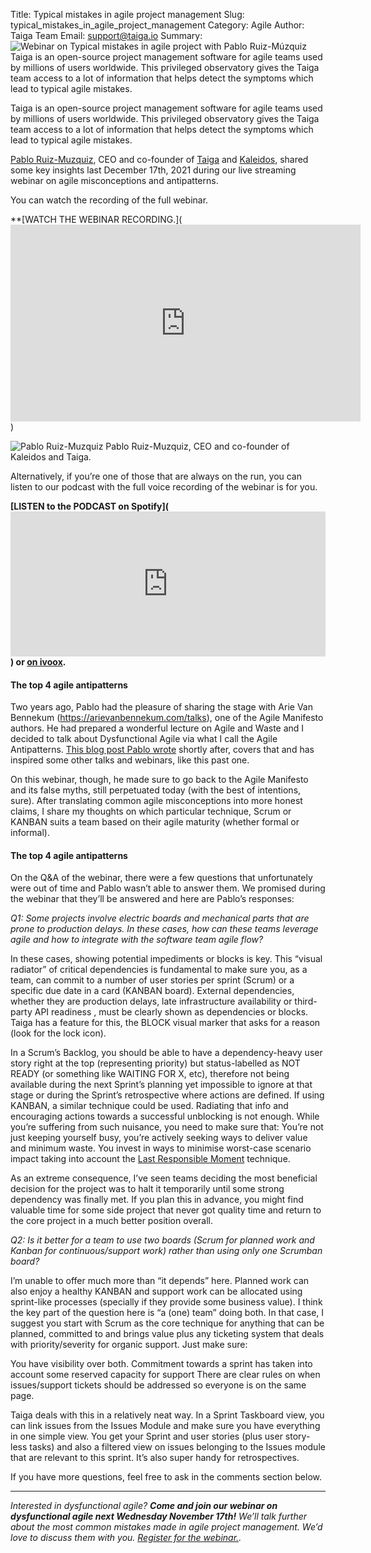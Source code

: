 Title: Typical mistakes in agile project management
Slug: typical_mistakes_in_agile_project_management 
Category: Agile
Author: Taiga Team
Email: support@taiga.io
Summary: ![Webinar on Typical mistakes in agile project with Pablo Ruiz-Múzquiz](/images/2021-11-30_typical_mistakes_in_agile_project_management/pablo_typical_mistakes_in_agile_project_management.jpg) Taiga is an open-source project management software for agile teams used by millions of users worldwide. This privileged observatory gives the Taiga team access to a lot of information that helps detect the symptoms which lead to typical agile mistakes.


Taiga is an open-source project management software for agile teams used by millions of users worldwide. This privileged observatory gives the Taiga team access to a lot of information that helps detect the symptoms which lead to typical agile mistakes.

[Pablo Ruiz-Muzquiz](https://kaleidos.net/kaleiders/761CEC), CEO and co-founder of [Taiga](https://www.taiga.io/easyagile) and [Kaleidos](https://kaleidos.net/), shared some key insights last December 17th, 2021 during our live streaming webinar on agile misconceptions and antipatterns. 
   

You can watch the recording of the full webinar. 

**[WATCH THE WEBINAR RECORDING.](<iframe width="560" height="315" src="https://www.youtube.com/embed/4iNcdxE6n9M" title="YouTube video player" frameborder="0" allow="accelerometer; autoplay; clipboard-write; encrypted-media; gyroscope; picture-in-picture" allowfullscreen></iframe>)

![Pablo Ruiz-Muzquiz](/images/2021-11-30_typical_mistakes_in_agile_project_management/pablo_typical_mistakes_in_agile_project_management.jpg)
Pablo Ruiz-Muzquiz, CEO and co-founder of Kaleidos and Taiga.

Alternatively, if you’re one of those that are always on the run, you can listen to our podcast with the full voice recording of the webinar is for you.  

**[LISTEN to the PODCAST on Spotify](<iframe src="https://open.spotify.com/embed/episode/3ydQHu6c6QeJdxQo2YTuZo?utm_source=generator" width="100%" height="232" frameBorder="0" allowfullscreen="" allow="autoplay; clipboard-write; encrypted-media; fullscreen; picture-in-picture"></iframe>) or 
[on ivoox](<iframe src="https://www.ivoox.com/player_ej_78824672_6_1.html" width="100%" height="200" frameborder="0" allowfullscreen="" scrolling="no" />).**


#### **The top 4 agile antipatterns**
Two years ago, Pablo had the pleasure of sharing the stage with Arie Van Bennekum (https://arievanbennekum.com/talks), one of the Agile Manifesto authors. He had prepared a wonderful lecture on Agile and Waste and I decided to talk about Dysfunctional Agile via what I call the Agile Antipatterns. [This blog post Pablo wrote](https://blog.taiga.io/four-agile-antipatterns-and-a-big-fat-lie.html) shortly after, covers that and has inspired some other talks and webinars, like this past one.


On this webinar, though, he made sure to go back to the Agile Manifesto and its false myths, still perpetuated today (with the best of intentions, sure). After translating common agile misconceptions into more honest claims, I share my thoughts on which particular technique, Scrum or KANBAN suits a team based on their agile maturity (whether formal or informal).

#### **The top 4 agile antipatterns**
On the Q&A of the webinar, there were a few questions that unfortunately were out of time and Pablo wasn’t able to answer them. We promised during the webinar that they’ll be answered and here are Pablo’s responses: 

*Q1: Some projects involve electric boards and mechanical parts that are prone to production delays. In these cases, how can these teams leverage agile and how to integrate with the software team agile flow?*

In these cases, showing potential impediments or blocks is key. This “visual radiator” of critical dependencies is fundamental to make sure you, as a team, can commit to a number of user stories per sprint (Scrum) or a specific due date in a card (KANBAN board). External dependencies, whether they are production delays, late infrastructure availability or third-party API readiness , must be clearly shown as dependencies or blocks. Taiga has a feature for this, the BLOCK visual marker that asks for a reason (look for the lock icon).

In a Scrum’s Backlog, you should be able to have a dependency-heavy user story right at the top (representing priority) but status-labelled as NOT READY (or something like WAITING FOR X, etc), therefore not being available during the next Sprint’s planning yet impossible to ignore at that stage or during the Sprint’s retrospective where actions are defined. If using KANBAN, a similar technique could be used.
Radiating that info and encouraging actions towards a successful unblocking is not enough. While you’re suffering from such nuisance, you need to make sure that:
You’re not just keeping yourself busy, you’re actively seeking ways to deliver value and minimum waste.
You invest in ways to minimise worst-case scenario impact taking into account the [Last Responsible Moment](https://blog.codinghorror.com/the-last-responsible-moment/) technique.

As an extreme consequence, I’ve seen teams deciding the most beneficial decision for the project was to halt it temporarily until some strong dependency was finally met. If you plan this in advance, you might find valuable time for some side project that never got quality time and return to the core project in a much better position overall.


*Q2: Is it better for a team to use two boards (Scrum for planned work and Kanban for continuous/support work) rather than using only one Scrumban board?*

I’m unable to offer much more than “it depends” here. Planned work can also enjoy a healthy KANBAN and support work can be allocated using sprint-like processes (specially if they provide some business value). I think the key part of the question here is “a (one) team” doing both. In that case, I suggest you start with Scrum as the core technique for anything that can be planned, committed to and brings value plus any ticketing system that deals with priority/severity for organic support. Just make sure:

You have visibility over both.
Commitment towards a sprint has taken into account some reserved capacity for support
There are clear rules on when issues/support tickets should be addressed so everyone is on the same page.

Taiga deals with this in a relatively neat way. In a Sprint Taskboard view, you can link issues from the Issues Module and make sure you have everything in one simple view. You get your Sprint and user stories (plus user story-less tasks) and also a filtered view on issues belonging to the Issues module that are relevant to this sprint. It’s also super handy for retrospectives.

If you have more questions, feel free to ask in the comments section below. 

---

*Interested in dysfunctional agile? **Come and join our webinar on dysfunctional agile next Wednesday November 17th!** We’ll talk further about the most common mistakes made in agile project management. We’d love to discuss them with you. [Register for the webinar.](https://www.eventbrite.es/e/typical-mistakes-in-agile-project-management-registration-201528265467).*